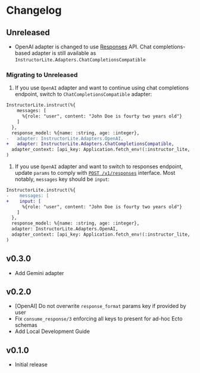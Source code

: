 # Changelog

## Unreleased
  * OpenAI adapter is changed to use
  [Responses](https://platform.openai.com/docs/api-reference/responses) API.
  Chat completions-based adapter is still available as
  `InstructorLite.Adapters.ChatCompletionsCompatible`
  
### Migrating to Unreleased
  1. If you use `OpenAI` adapter and want to continue using chat completions endpoint, switch to `ChatCompletionsCompatible` adapter:
  ```diff
  InstructorLite.instruct(%{
      messages: [
        %{role: "user", content: "John Doe is fourty two years old"}
      ]
    },
    response_model: %{name: :string, age: :integer},
  -   adapter: InstructorLite.Adapters.OpenAI,
  +   adapter: InstructorLite.Adapters.ChatCompletionsCompatible,
    adapter_context: [api_key: Application.fetch_env!(:instructor_lite, :openai_key)]
  )
  ```
  1. If you use `OpenAI` adapter and want to switch to responses endpoint, update `params` to comply with [`POST /v1/responses`](https://platform.openai.com/docs/api-reference/responses/create) interface. Most notably, `messages` key should be `input`:
  ```diff
  InstructorLite.instruct(%{
  -    messages: [
  +    input: [
        %{role: "user", content: "John Doe is fourty two years old"}
      ]
    },
    response_model: %{name: :string, age: :integer},
    adapter: InstructorLite.Adapters.OpenAI,
    adapter_context: [api_key: Application.fetch_env!(:instructor_lite, :openai_key)]
  )
  ```

## v0.3.0

  * Add Gemini adapter

## v0.2.0
  
  * [OpenAI] Do not overwrite `response_format` params key if provided by user
  * Fix `consume_response/3` enforcing all keys to present for ad-hoc Ecto schemas
  * Add Local Development Guide

## v0.1.0

  * Initial release